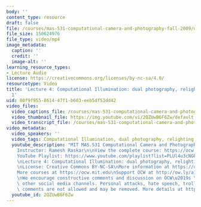 ```yaml
---
body: ''
content_type: resource
draft: false
file: /courses/mas-531-computational-camera-and-photography-fall-2009/mitmas_531f09_lec04_1_360p_16_9.mp4
file_size: 150624976
file_type: video/mp4
image_metadata:
  caption: ''
  credit: ''
  image-alt: ''
learning_resource_types:
- Lecture Audio
license: https://creativecommons.org/licenses/by-nc-sa/4.0/
resourcetype: Video
title: 'Lecture 4: Computational Illumination: dual photography, relighting - Part
  1'
uid: 80f9f955-8614-47f1-b603-eeb5df53dd42
video_files:
  video_captions_file: /courses/mas-531-computational-camera-and-photography-fall-2009/10PQatP43TnVRP-klnjbddsYUkpMjIa0a_transcript.webvtt
  video_thumbnail_file: https://img.youtube.com/vi/2QZUwB6F6Zw/default.jpg
  video_transcript_file: /courses/mas-531-computational-camera-and-photography-fall-2009/10PQatP43TnVRP-klnjbddsYUkpMjIa0a_transcript.pdf
video_metadata:
  video_speakers: ''
  video_tags: Computational Illumination, dual photography, relighting
  youtube_description: "MIT MAS.531 Computational Camera and Photography, Fall 2009\n\
    Instructor: Ramesh Raskar\n\nView the complete course: https://ocw.mit.edu/courses/mas-531-computational-camera-and-photography-fall-2009/\n\
    YouTube Playlist: https://www.youtube.com/playlist?list=PLUl4u3cNGP61pwA6paIRZ30q1sjLE8b6c\n\
    \nLecture 4: Computational Illumination: dual photography, relighting - Part 1\n\
    \nLicense: Creative Commons BY-NC-SA\nMore information at https://ocw.mit.edu/terms\n\
    More courses at https://ocw.mit.edu\nSupport OCW at http://ow.ly/a1If50zVRlQ\n\
    \nWe encourage constructive comments and discussion on OCW\u2019s YouTube and\
    \ other social media channels. Personal attacks, hate speech, trolling, and inappropriate\
    \ comments are not allowed and may be removed. More details at https://ocw.mit.edu/comments."
  youtube_id: 2QZUwB6F6Zw
---
```

